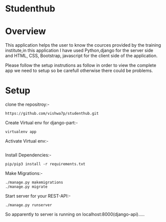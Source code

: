# Studenthub

# Overview
This application helps the user to know the cources provided by the training institute,in this application I have used Python,django for the server side and HTML, CSS, Bootstrap, javascript for the client side of the application.

Please follow the setup instrutions as follow in order to view the complete app we need to setup so be carefull otherwise there could be problems.

# Setup 

clone the repositroy:-
```
https://github.com/vishwa7p/studenthub.git
```
Create Virtual env for django-part:-
```
virtualenv app
```
Activate Virtual env:-
```
```
Install Dependencies:-
```
pip/pip3 install -r requirements.txt
```
Make Migrations:-
```
./manage.py makemigrations
./manage.py migrate
```
Start server for your REST-API:-
```
./manage.py runserver
```

So apparently to server is running on localhost:8000(django-api).....

